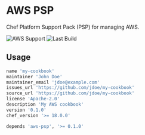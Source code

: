 # AWS PSP

Chef Platform Support Pack (PSP) for managing AWS.

![AWS Support](https://img.shields.io/badge/AWS%20Resources-547-orange)
![Last Build](https://img.shields.io/badge/Last%20build-20220924-grey)

## Usage

```ruby
name 'my-cookbook'
maintainer 'John Doe'
maintainer_email 'jdoe@example.com'
issues_url 'https://github.com/jdoe/my-cookbook'
source_url 'https://github.com/jdoe/my-cookbook'
license 'Apache-2.0'
description 'My AWS cookbook'
version '0.1.0'
chef_version '>= 18.0.0'

depends 'aws-psp', '>= 0.1.0'
```
